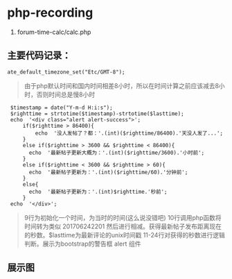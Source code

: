 # php-recording
1. forum-time-calc/calc.php
## 主要代码记录：
```
ate_default_timezone_set("Etc/GMT-8");
 ```
 > 由于php默认时间和国内时间相差8小时，所以在时间计算之前应该减去8小时，否则时间总是慢8小时
 ```
  $timestamp = date("Y-m-d H:i:s");
  $righttime = strtotime($timestamp)-strtotime($lasttime);    
  echo  '<div class="alert alert-success">';
      if($righttime > 86400){
          echo  '没人发帖了？都：'.(int)($righttime/86400).'天没人发了...';
      }
      else if($righttime > 3600 && $righttime < 86400){
        echo  '最新帖子更新大概为：'.(int)($righttime/3600).'小时前';
      }
      else if($righttime < 3600 && $righttime > 60){
        echo  '最新帖子更新为：'.(int)($righttime/60).'分钟前';
      }
      else{
        echo  '最新帖子更新为：'.(int)$righttime.'秒前';
      }
  echo  '</div>';
```
> 9行为初始化一个时间，为当时的时间(这么说没错吧)
> 10行调用php函数将时间转为类似 201706242201 然后进行相减。获得最新帖子发布距离现在的秒数。$lasttime为最新评论的unix时间戳
> 11-24行对获得的秒数进行逻辑判断。展示为bootstrap的警告框 alert 组件
## 展示图
